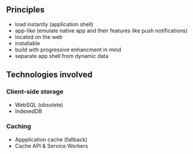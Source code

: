 ## Principles

- load instantly (application shell)
- app-like (emulate native app and their features like push notifications)
- located on the web
- installable
- build with progressive enhancment in mind
- separate app shell from dynamic data

## Technologies involved

### Client-side storage

- WebSQL (obsolete)
- IndexedDB

### Caching

- Appplication cache (fallback)
- Cache API & Service Workers

